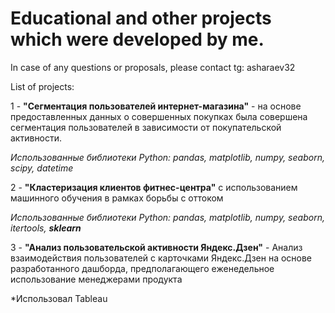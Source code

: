 
# Educational and other projects which were developed by me.

In case of any questions or proposals, please contact tg: asharaev32

List of projects:

1 - **"Сегментация пользователей интернет-магазина"** - на основе предоставленных данных о совершенных покупках была совершена сегментация пользователей в зависимости от покупательской активности.

*Использованные библиотеки Python: pandas, matplotlib, numpy, seaborn, scipy, datetime*


2 - **"Кластеризация клиентов фитнес-центра"** с использованием машинного обучения в рамках борьбы с оттоком

*Использованные библиотеки Python: pandas, matplotlib, numpy, seaborn, itertools, **sklearn***

3 - **"Анализ пользовательской активности Яндекс.Дзен"** - Анализ взаимодействия пользователей с карточками Яндекс.Дзен на основе разработанного дашборда, предполагающего еженедельное использование менеджерами продукта

*Использовал Tableau
